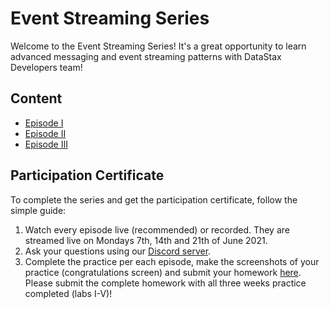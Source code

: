 # Event Streaming Series

Welcome to the Event Streaming Series! It's a great opportunity to learn advanced messaging and event streaming patterns with DataStax Developers team! 

## Content

- [Episode I](./week-1)
- [Episode II](./week-2)
- [Episode III](./week-3)

## Participation Certificate

To complete the series and get the participation certificate, follow the simple guide:

1. Watch every episode live (recommended) or recorded. They are streamed live on Mondays 7th, 14th and 21th of June 2021.
2. Ask your questions using our [Discord server](http://dtsx.io/discord).
3. Complete the practice per each episode, make the screenshots of your practice (congratulations screen) and submit your homework [here](https://github.com/datastaxdevs/event-streaming-series/issues). Please submit the complete homework with all three weeks practice completed (labs I-V)!

